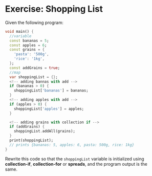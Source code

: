 # Exercise: Shopping List

Given the following program:

```dart
void main() {
  //variable
  const bananas = 5;
  const apples = 6;
  const grains = {
    'pasta': '500g',
    'rice': '1kg',
  };
  const addGrains = true;
  //map
  var shoppingList = {};
  <!-- adding bannas with add -->
  if (bananas > 0) {
    shoppingList['bananas'] = bananas;
  }
  <!-- adding apples with add -->
  if (apples > 0) {
    shoppingList['apples'] = apples;
  }

  <!-- adding grains with collection if -->
  if (addGrains) {
    shoppingList.addAll(grains);
  }
  print(shoppingList);
  // prints {bananas: 5, apples: 6, pasta: 500g, rice: 1kg}
}
```

Rewrite this code so that the `shoppingList` variable is initialized using **collection-if**, **collection-for** or **spreads**, and the program output is the same.



